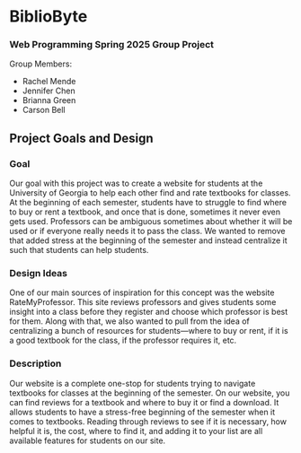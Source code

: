 # BiblioByte
### Web Programming Spring 2025 Group Project <br/> 
Group Members: 
- Rachel Mende
- Jennifer Chen
- Brianna Green
- Carson Bell

## Project Goals and Design
### Goal 
Our goal with this project was to create a website for students at the University of Georgia to help each other find and rate textbooks for classes. At the beginning of each semester, students have to struggle to find where to buy or rent a textbook, and once that is done, sometimes it never even gets used. Professors can be ambiguous sometimes about whether it will be used or if everyone really needs it to pass the class. We wanted to remove that added stress at the beginning of the semester and instead centralize it such that students can help students.
### Design Ideas
One of our main sources of inspiration for this concept was the website RateMyProfessor. This site reviews professors and gives students some insight into a class before they register and choose which professor is best for them. Along with that, we also wanted to pull from the idea of centralizing a bunch of resources for students—where to buy or rent, if it is a good textbook for the class, if the professor requires it, etc.
### Description
Our website is a complete one-stop for students trying to navigate textbooks for classes at the beginning of the semester. On our website, you can find reviews for a textbook and where to buy it or find a download. It allows students to have a stress-free beginning of the semester when it comes to textbooks. Reading through reviews to see if it is necessary, how helpful it is, the cost, where to find it, and adding it to your list are all available features for students on our site.

